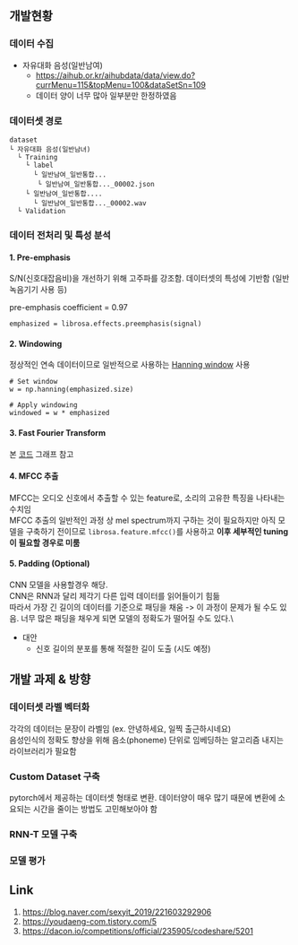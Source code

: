 ## 개발현황

### 데이터 수집
* 자유대화 음성(일반남여)
  * https://aihub.or.kr/aihubdata/data/view.do?currMenu=115&topMenu=100&dataSetSn=109
  * 데이터 양이 너무 많아 일부분만 한정하였음
### 데이터셋 경로
```
dataset
└ 자유대화 음성(일반남녀)
  └ Training
    └ label
      └ 일반남여_일반통합...
       └ 일반남여_일반통합..._00002.json
    └ 일반남여_일반통합....
      └ 일반남여_일반통합..._00002.wav
  └ Validation
```
### 데이터 전처리 및 특성 분석
#### 1. Pre-emphasis
S/N(신호대잡음비)을 개선하기 위해 고주파를 강조함. 데이터셋의 특성에 기반함 (일반 녹음기기 사용 등)

pre-emphasis coefficient = 0.97
```
emphasized = librosa.effects.preemphasis(signal)
```
#### 2. Windowing
정상적인 연속 데이터이므로 일반적으로 사용하는 [Hanning window](https://en.wikipedia.org/wiki/Hann_function) 사용
```
# Set window
w = np.hanning(emphasized.size)

# Apply windowing
windowed = w * emphasized
```
#### 3. Fast Fourier Transform
본 [코드](https://github.com/SonChanhyuk/RecognitionHelpers/blob/sonyunseok/Practice.ipynb) 그래프 참고

#### 4. MFCC 추출
MFCC는 오디오 신호에서 추출할 수 있는 feature로, 소리의 고유한 특징을 나타내는 수치임\
MFCC 추출의 일반적인 과정 상 mel spectrum까지 구하는 것이 필요하지만 아직 모델을 구축하기 전이므로 ```librosa.feature.mfcc()```를 사용하고 **이후 세부적인 tuning이 필요할 경우로 미룸**

#### 5. Padding (Optional)
CNN 모델을 사용할경우 해당.\
CNN은 RNN과 달리 제각기 다른 입력 데이터를 읽어들이기 힘듦\
따라서 가장 긴 길이의 데이터를 기준으로 패딩을 채움 -> 이 과정이 문제가 될 수도 있음. 너무 많은 패딩을 채우게 되면 모델의 정확도가 떨어질 수도 있다.\
* 대안
  * 신호 길이의 분포를 통해 적절한 길이 도출 (시도 예정)

## 개발 과제 & 방향
### 데이터셋 라벨 벡터화
각각의 데이터는 문장이 라벨임 (ex. 안녕하세요, 일찍 출근하시네요)\
음성인식의 정확도 향상을 위해 음소(phoneme) 단위로 임베딩하는 알고리즘 내지는 라이브러리가 필요함
### Custom Dataset 구축
pytorch에서 제공하는 데이터셋 형태로 변환. 데이터양이 매우 많기 때문에 변환에 소요되는 시간을 줄이는 방법도 고민해보아야 함
### RNN-T 모델 구축
### 모델 평가

## Link
1. https://blog.naver.com/sexyit_2019/221603292906
2. https://youdaeng-com.tistory.com/5
3. https://dacon.io/competitions/official/235905/codeshare/5201
